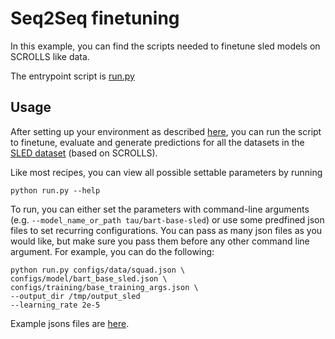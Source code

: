 # Seq2Seq finetuning
In this example, you can find the scripts needed to finetune sled models on SCROLLS like data.

The entrypoint script is [run.py](run.py)

## Usage
After setting up your environment as described [here](https://github.com/Mivg/SLED#installation), you can run the script to finetune, 
evaluate and generate predictions for all the datasets in the [SLED dataset](https://huggingface.co/datasets/tau/sled) 
(based on SCROLLS).

Like most recipes, you can view all possible settable parameters by running 
```
python run.py --help
```

To run, you can either set the parameters with command-line arguments (e.g. `--model_name_or_path tau/bart-base-sled`) 
or use  some predfined json files to set recurring configurations. You can pass as many json files as you would like, 
but make sure you pass them before any other command line argument. For example, you can do the following:
```
python run.py configs/data/squad.json \
configs/model/bart_base_sled.json \
configs/training/base_training_args.json \
--output_dir /tmp/output_sled
--learning_rate 2e-5
```

Example jsons files are [here](https://github.com/Mivg/SLED/tree/main/examples/seq2seq/configs).
